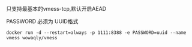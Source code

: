 只支持最基本的vmess-tcp,默认开启AEAD

PASSWORD 必须为 UUID格式

```shell
docker run -d --restart=always -p 1111:8388 -e PASSWORD=uuid --name vmess wowaqly/vmess
```
